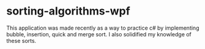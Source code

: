 # sorting-algorithms-wpf

This application was made recently as a way to practice c# by implementing bubble, insertion, quick and merge sort.
I also solidified my knowledge of these sorts.
